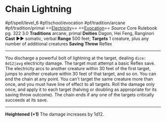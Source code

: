 # Chain Lightning
#pf/spell/level_6 #pf/school/evocation #pf/tradition/arcane #pf/tradition/primal
==[Electricity](../../../Traits/Electricity.md)== ==[Evocation](../../../Traits/Evocation.md)==
*Source* Core Rulebook pg. 322 3.0
**Traditions** arcane, primal
**Deities** Dagon, Hei Feng, Ranginori
**Cast** ►► somatic, verbal
**Range** 500 feet; **Targets** 1 creature, plus any number of additional creatures
**Saving Throw** Reflex

---
You discharge a powerful bolt of lightning at the target, dealing `dice: 8d12|avg` electricity damage. The target must attempt a basic Reflex save. The electricity arcs to another creature within 30 feet of the first target, jumps to another creature within 30 feet of that target, and so on. You can end the chain at any point. You can't target the same creature more than once, and you must have line of effect to all targets. Roll the damage only once, and apply it to each target (halving or doubling as appropriate for its saving throw outcome). The chain ends if any one of the targets critically succeeds at its save.

<hr>

**Heightened (+1)** The damage increases by 1d12.